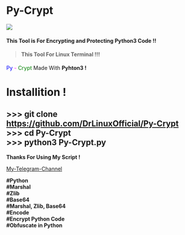 # Py-Crypt

<a href="http://python.org">
    <img src="https://img.shields.io/badge/python-v3.8-blue">
  </a>

#### This **Tool** is For **Encrypting** and **Protecting** **Python3 Code !!**

> #### This Tool For Linux Terminal !!!

<span style="color:blue">Py</span>
<span style="color:magenta">-</span>
<span style="color:green">Crypt</span>
Made With **Pyhton3 !**

# Installition !
**>>>** git clone https://github.com/DrLinuxOfficial/Py-Crypt
<br>**>>>** cd Py-Crypt
<br>**>>>** python3 Py-Crypt.py
---
**Thanks For Using My Script !**

[My-Telegram-Channel](https://t.me/CHANNEL_TERMUX_HACK/ "My Telegram Channel !")

**#Python**<br>**#Marshal**<br>**#Zlib**<br>**#Base64**<br>**#Marshal, Zlib, Base64**<br>**#Encode**<br>**#Encrypt Python Code**<br>**#Obfuscate in Python**
